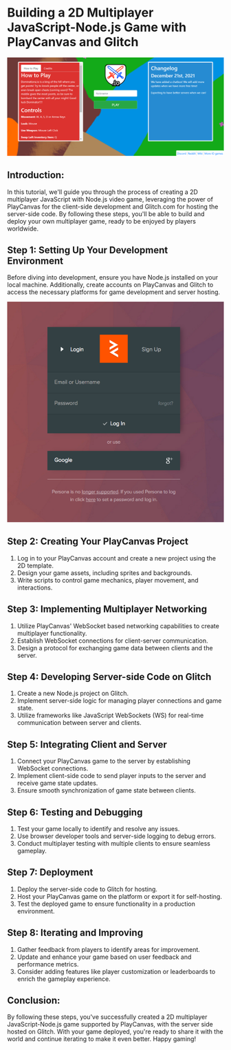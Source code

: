 # Building a 2D Multiplayer JavaScript-Node.js Game with PlayCanvas and Glitch

![](https://github.com/NeatPatel/multiplayer-game/blob/main/images/game_main_menu.png?raw=true)

## Introduction:
In this tutorial, we'll guide you through the process of creating a 2D multiplayer JavaScript with Node.js video game, leveraging the power of PlayCanvas for the client-side development and Glitch.com for hosting the server-side code. By following these steps, you'll be able to build and deploy your own multiplayer game, ready to be enjoyed by players worldwide.

## Step 1: Setting Up Your Development Environment
Before diving into development, ensure you have Node.js installed on your local machine. Additionally, create accounts on PlayCanvas and Glitch to access the necessary platforms for game development and server hosting.

![](https://github.com/NeatPatel/multiplayer-game/blob/main/images/playcanvas_login.png?raw=true)

## Step 2: Creating Your PlayCanvas Project
1. Log in to your PlayCanvas account and create a new project using the 2D template.
2. Design your game assets, including sprites and backgrounds.
3. Write scripts to control game mechanics, player movement, and interactions.

## Step 3: Implementing Multiplayer Networking
1. Utilize PlayCanvas' WebSocket based networking capabilities to create multiplayer functionality.
2. Establish WebSocket connections for client-server communication.
3. Design a protocol for exchanging game data between clients and the server.

## Step 4: Developing Server-side Code on Glitch
1. Create a new Node.js project on Glitch.
2. Implement server-side logic for managing player connections and game state.
3. Utilize frameworks like JavaScript WebSockets (WS) for real-time communication between server and clients.

## Step 5: Integrating Client and Server
1. Connect your PlayCanvas game to the server by establishing WebSocket connections.
2. Implement client-side code to send player inputs to the server and receive game state updates.
3. Ensure smooth synchronization of game state between clients.

## Step 6: Testing and Debugging
1. Test your game locally to identify and resolve any issues.
2. Use browser developer tools and server-side logging to debug errors.
3. Conduct multiplayer testing with multiple clients to ensure seamless gameplay.

## Step 7: Deployment
1. Deploy the server-side code to Glitch for hosting.
2. Host your PlayCanvas game on the platform or export it for self-hosting.
3. Test the deployed game to ensure functionality in a production environment.

## Step 8: Iterating and Improving
1. Gather feedback from players to identify areas for improvement.
2. Update and enhance your game based on user feedback and performance metrics.
3. Consider adding features like player customization or leaderboards to enrich the gameplay experience.

## Conclusion:
By following these steps, you've successfully created a 2D multiplayer JavaScript-Node.js game supported by PlayCanvas, with the server side hosted on Glitch. With your game deployed, you're ready to share it with the world and continue iterating to make it even better. Happy gaming!
